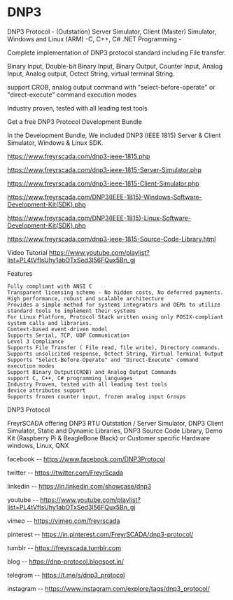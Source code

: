 # DNP3
DNP3 Protocol - (Outstation) Server Simulator, Client (Master) Simulator, Windows and Linux (ARM) -C, C++, C# .NET Programming - 

Complete implementation of DNP3 protocol standard including File transfer.

Binary Input, Double-bit Binary Input, Binary Output, Counter Input, Analog Input, Analog output, Octect String, virtual terminal String.

support CROB, analog output command with "select-before-operate" or "direct-execute" command execution modes

Industry proven, tested with all leading test tools


Get a free DNP3 Protocol Development Bundle

In the Development Bundle, We included DNP3 (IEEE 1815) Server & Client Simulator, Windows & Linux SDK.

https://www.freyrscada.com/dnp3-ieee-1815.php

https://www.freyrscada.com/dnp3-ieee-1815-Server-Simulator.php

https://www.freyrscada.com/dnp3-ieee-1815-Client-Simulator.php

https://www.freyrscada.com/DNP3(IEEE-1815)-Windows-Software-Development-Kit(SDK).php

https://www.freyrscada.com/DNP3(IEEE-1815)-Linux-Software-Development-Kit(SDK).php

https://www.freyrscada.com/dnp3-ieee-1815-Source-Code-Library.html


Video Tutorial
https://www.youtube.com/playlist?list=PL4tVfIsUhy1abOTxSed3l56FQux5Bn_gj



Features

    Fully compliant with ANSI C
    Transparent licensing scheme - No hidden costs, No deferred payments.
    High performance, robust and scalable architecture
    Provides a simple method for systems integrators and OEMs to utilize standard tools to implement their systems
    For Linux Platform, Protocol Stack written using only POSIX-compliant system calls and libraries.
    Context-based event-driven model
    Supports Serial, TCP, UDP Communication
    Level 3 Compliance
    Supports File Transfer ( File read, file write), Directory commands.
    Supports unsolicited response, Octect String, Virtual Terminal Output
    Supports "Select-Before-Operate" and "Direct-Execute" command execution modes
    Support Binary Output(CROB) and Analog Output Commands
    support C, C++, C# programming languages
    Industry Proven, tested with all leading test tools
    device attributes support
    Supports frozen counter input, frozen analog input Groups
	
	
DNP3 Protocol

FreyrSCADA offering
DNP3 RTU Outstation / Server Simulator,
DNP3 Client Simulator,
Static and Dynamic Libraries,
DNP3 Source Code Library,
Demo Kit (Raspberry Pi & BeagleBone Black) or Customer specific Hardware
windows, Linux, QNX


facebook -- https://www.facebook.com/DNP3Protocol

twitter -- https://twitter.com/FreyrScada      

linkedin -- https://in.linkedin.com/showcase/dnp3    

youtube -- https://www.youtube.com/playlist?list=PL4tVfIsUhy1abOTxSed3l56FQux5Bn_gj

vimeo -- https://vimeo.com/freyrscada

pinterest -- https://in.pinterest.com/FreyrSCADA/dnp3-protocol/

tumblr -- https://freyrscada.tumblr.com

blog -- https://dnp-protocol.blogspot.in/

telegram -- https://t.me/s/dnp3_protocol

instagram -- https://www.instagram.com/explore/tags/dnp3_protocol/
